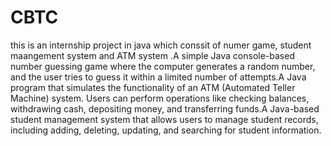 # CBTC
 this is an internship project in java which conssit of numer game, student maangement system and ATM system .A simple Java console-based number guessing game where the computer generates a random number, and the user tries to guess it within a limited number of attempts.A Java program that simulates the functionality of an ATM (Automated Teller Machine) system. Users can perform operations like checking balances, withdrawing cash, depositing money, and transferring funds.A Java-based student management system that allows users to manage student records, including adding, deleting, updating, and searching for student information.
